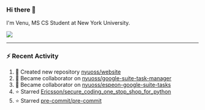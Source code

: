 ### Hi there 👋

I'm Venu, MS CS Student at New York University.


![](https://komarev.com/ghpvc/?username=vchrombie&label=👀)

---

### :zap: Recent Activity

<!--RECENT_ACTIVITY:start-->
1. 📔 Created new repository [nyuoss/website](https://github.com/nyuoss/website)
2. 🤝 Became collaborator on [nyuoss/google-suite-task-manager](https://github.com/nyuoss/google-suite-task-manager)
3. 🤝 Became collaborator on [nyuoss/espeon-google-suite-tasks](https://github.com/nyuoss/espeon-google-suite-tasks)
4. ⭐ Starred [Ericsson/secure_coding_one_stop_shop_for_python](https://github.com/Ericsson/secure_coding_one_stop_shop_for_python)
5. ⭐ Starred [pre-commit/pre-commit](https://github.com/pre-commit/pre-commit)
<!--RECENT_ACTIVITY:end-->

<!--
**vchrombie/vchrombie** is a ✨ _special_ ✨ repository because its `README.md` (this file) appears on your GitHub profile.

Here are some ideas to get you started:

- 🔭 I’m currently working on ...
- 🌱 I’m currently learning ...
- 👯 I’m looking to collaborate on ...
- 🤔 I’m looking for help with ...
- 💬 Ask me about ...
- 📫 How to reach me: ...
- 😄 Pronouns: ...
- ⚡ Fun fact: ...
-->

